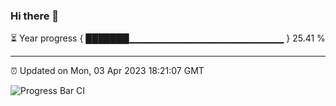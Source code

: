 ### Hi there 👋

⏳ Year progress { ███████▁▁▁▁▁▁▁▁▁▁▁▁▁▁▁▁▁▁▁▁▁▁▁ } 25.41 %

---

⏰ Updated on Mon, 03 Apr 2023 18:21:07 GMT

![Progress Bar CI](https://github.com/ZhaoGui/ZhaoGui/workflows/Progress%20Bar%20CI/badge.svg)
